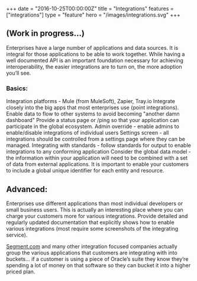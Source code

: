 +++
date = "2016-10-25T00:00:00Z"
title = "Integrations"
features = ["integrations"]
type = "feature"
hero = "/images/integrations.svg"
+++

## (Work in progress…)
Enterprises have a large number of applications and data sources. It is integral for those applications to be able to work together. While having a well documented API is an important foundation necessary for achieving interoperability, the easier integrations are to turn on, the more adoption you’ll see.

### Basics:
Integration platforms - Mule (from MuleSoft), Zapier, Tray.io
Integrate closely into the big apps that most enterprises use (point integrations).
Enable data to flow to other systems to avoid becoming "another damn dashboard"
Provide a status page or /ping so that your application can participate in the global ecosystem.
Admin override - enable admins to enable/disable integrations of individual users
Settings screen - all integrations should be controlled from a settings page where they can be managed.
Integrating with standards - follow standards for output to enable integrations to any conforming application
Consider the global data model - the information within your application will need to be combined with a set of data from external applications. It is important to enable your customers to include a global unique identifier for each entity and resource.

## Advanced:
Enterprises use different applications than most individual developers or small business users. This is actually an interesting place where you can charge your customers more for various integrations.
Provide detailed and regularly updated documentation that explicitly shows how to enable various integrations (most require some screenshots of the integrating service).

[Segment.com](http://segment.com/) and many other integration focused companies actually group the various applications that customers are integrating with into buckets… if a customer is using a piece of Oracle’s suite they know they’re spending a lot of money on that software so they can bucket it into a higher priced plan.